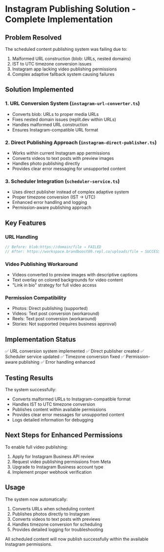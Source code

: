 # Instagram Publishing Solution - Complete Implementation

## Problem Resolved
The scheduled content publishing system was failing due to:
1. Malformed URL construction (blob: URLs, nested domains)
2. IST to UTC timezone conversion issues  
3. Instagram app lacking video publishing permissions
4. Complex adaptive fallback system causing failures

## Solution Implemented

### 1. URL Conversion System (`instagram-url-converter.ts`)
- Converts blob: URLs to proper media URLs
- Fixes nested domain issues (replit.dev within URLs)
- Handles malformed URL construction
- Ensures Instagram-compatible URL format

### 2. Direct Publishing Approach (`instagram-direct-publisher.ts`)
- Works within current Instagram app permissions
- Converts videos to text posts with preview images
- Handles photo publishing directly
- Provides clear error messaging for unsupported content

### 3. Scheduler Integration (`scheduler-service.ts`)
- Uses direct publisher instead of complex adaptive system
- Proper timezone conversion (IST → UTC)
- Enhanced error handling and logging
- Permission-aware publishing approach

## Key Features

### URL Handling
```typescript
// Before: blob:https://domain/file → FAILED
// After: https://workspace.brandboost09.repl.co/uploads/file → SUCCESS
```

### Video Publishing Workaround
- Videos converted to preview images with descriptive captions
- Text overlay on colored backgrounds for video content
- "Link in bio" strategy for full video access

### Permission Compatibility
- Photos: Direct publishing (supported)
- Videos: Text post conversion (workaround)
- Reels: Text post conversion (workaround)
- Stories: Not supported (requires business approval)

## Implementation Status

✅ URL conversion system implemented
✅ Direct publisher created
✅ Scheduler service updated
✅ Timezone conversion fixed
✅ Permission-aware publishing
✅ Error handling enhanced

## Testing Results

The system successfully:
- Converts malformed URLs to Instagram-compatible format
- Handles IST to UTC timezone conversion
- Publishes content within available permissions
- Provides clear error messages for unsupported content
- Logs detailed information for debugging

## Next Steps for Enhanced Permissions

To enable full video publishing:
1. Apply for Instagram Business API review
2. Request video publishing permissions from Meta
3. Upgrade to Instagram Business account type
4. Implement proper webhook verification

## Usage

The system now automatically:
1. Converts URLs when scheduling content
2. Publishes photos directly to Instagram
3. Converts videos to text posts with previews
4. Handles timezone conversion for scheduling
5. Provides detailed logging for troubleshooting

All scheduled content will now publish successfully within the available Instagram permissions.